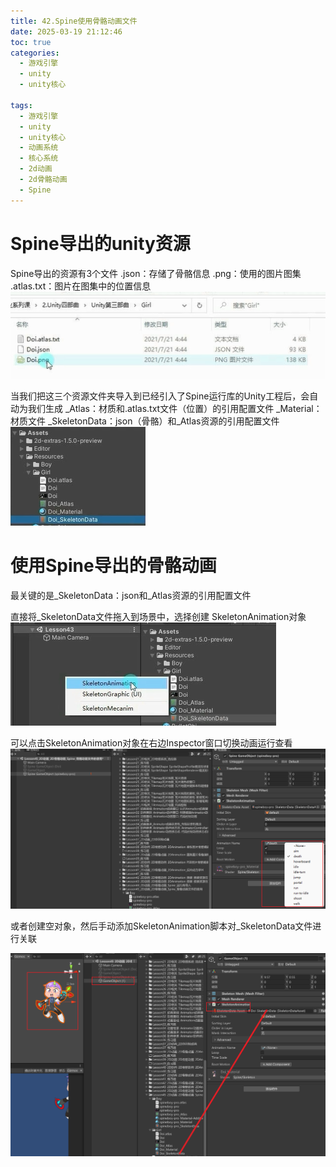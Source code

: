 ```yaml
---
title: 42.Spine使用骨骼动画文件
date: 2025-03-19 21:12:46
toc: true
categories:
  - 游戏引擎
  - unity
  - unity核心

tags:
  - 游戏引擎
  - unity
  - unity核心
  - 动画系统
  - 核心系统
  - 2d动画
  - 2d骨骼动画
  - Spine
---
```


# Spine导出的unity资源
Spine导出的资源有3个文件
.json：存储了骨骼信息
.png：使用的图片图集
.atlas.txt：图片在图集中的位置信息
![](42.Spine使用骨骼动画文件/file-20250319211831839.png)



当我们把这三个资源文件夹导入到已经引入了Spine运行库的Unity工程后，会自动为我们生成
_Atlas：材质和.atlas.txt文件（位置）的引用配置文件
_Material：材质文件
_SkeletonData：json（骨骼）和_Atlas资源的引用配置文件
![](42.Spine使用骨骼动画文件/file-20250319212124668.png)

# 使用Spine导出的骨骼动画
最关键的是_SkeletonData：json和_Atlas资源的引用配置文件

直接将_SkeletonData文件拖入到场景中，选择创建 SkeletonAnimation对象
![](42.Spine使用骨骼动画文件/file-20250319212403273.png)


可以点击SkeletonAnimation对象在右边Inspector窗口切换动画运行查看
![](42.Spine使用骨骼动画文件/file-20250319212520227.png)

或者创建空对象，然后手动添加SkeletonAnimation脚本对_SkeletonData文件进行关联

![](42.Spine使用骨骼动画文件/file-20250319212622981.png)


